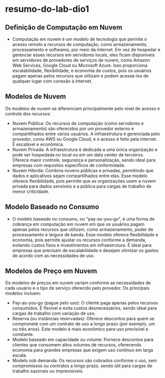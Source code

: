 # resumo-do-lab-dio1

## Definição de Computação em Nuvem
- Computação em nuvem é um modelo de tecnologia que permite o acesso remoto a recursos de computação, como armazenamento, processamento e softwares, por meio da internet. Em vez de hospedar e gerenciar esses recursos em servidores locais, eles ficam disponíveis em servidores de provedores de serviços de nuvem, como Amazon Web Services, Google Cloud ou Microsoft Azure. Isso proporciona escalabilidade, flexibilidade, e economia de custos, pois os usuários pagam apenas pelos recursos que utilizam e podem acessá-los de qualquer lugar com conexão à internet.

## Modelos de Nuvem
Os modelos de nuvem se diferenciam principalmente pelo nível de acesso e controle dos recursos:
- Nuvem Pública: Os recursos de computação (como servidores e armazenamento) são oferecidos por um provedor externo e compartilhados entre vários usuários. A infraestrutura é gerenciada pelo provedor, como AWS ou Google Cloud, e o acesso é feito pela internet. É escalável e econômica.
- Nuvem Privada: A infraestrutura é dedicada a uma única organização e pode ser hospedada no local ou em um data center de terceiros. Oferece maior controle, segurança e personalização, sendo ideal para empresas com requisitos específicos de conformidade.
- Nuvem Híbrida: Combina nuvens públicas e privadas, permitindo que dados e aplicativos sejam compartilhados entre elas. Esse modelo oferece flexibilidade, pois permite que as organizações usem a nuvem privada para dados sensíveis e a pública para cargas de trabalho de menor criticidade.

## Modelo Baseado no Consumo
- O modelo baseado no consumo, ou "pay-as-you-go", é uma forma de cobrança em computação em nuvem em que os usuários pagam apenas pelos recursos que utilizam, como armazenamento, poder de processamento e largura de banda. Esse modelo oferece flexibilidade e economia, pois permite ajustar os recursos conforme a demanda, evitando custos fixos e investimentos em infraestrutura. É ideal para empresas que precisam de escalabilidade e desejam otimizar os gastos de acordo com as necessidades de uso.

## Modelos de Preço em Nuvem
Os modelos de preços em nuvem variam conforme as necessidades de cada usuário e o tipo de serviço oferecido pelo provedor. Os principais modelos incluem:
- Pay-as-you-go (pague pelo uso): O cliente paga apenas pelos recursos consumidos. É flexível e evita custos desnecessários, sendo ideal para cargas de trabalho com variação de uso.
- Reserva (ou instâncias reservadas): Oferece descontos para quem se compromete com um contrato de uso a longo prazo (por exemplo, um ou três anos). Este modelo é mais econômico para uso previsível e constante.
- Modelo baseado em capacidade ou volume: Fornece descontos para clientes que consomem altos volumes de recursos, oferecendo economia para grandes empresas que exigem uso contínuo em larga escala.
- Modelo sob demanda: Os recursos são cobrados conforme o uso, sem compromissos ou contratos a longo prazo, sendo útil para cargas de trabalho sazonais ou imprevisíveis.
